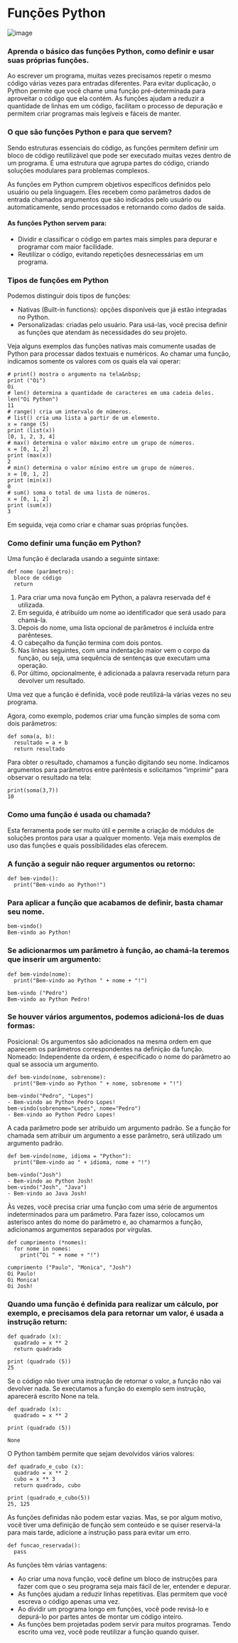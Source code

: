 # Funções Python

![image](https://github.com/marcioclay/Algoritmo-Logica/assets/48799029/80cab893-b4e5-4816-8df6-c5df225a0c9a)


### Aprenda o básico das funções Python, como definir e usar suas próprias funções.

Ao escrever um programa, muitas vezes precisamos repetir o mesmo código várias vezes para entradas diferentes. Para evitar duplicação, o Python permite que você chame uma função pré-determinada para aproveitar o código que ela contém. As funções ajudam a reduzir a quantidade de linhas em um código, facilitam o processo de depuração e permitem criar programas mais legíveis e fáceis de manter.


### O que são funções Python e para que servem?

Sendo estruturas essenciais do código, as funções permitem definir um bloco de código reutilizável que pode ser executado muitas vezes dentro de um programa. É uma estrutura que agrupa partes do código, criando soluções modulares para problemas complexos.

As funções em Python cumprem objetivos específicos definidos pelo usuário ou pela linguagem. Eles recebem como parâmetros dados de entrada chamados argumentos que são indicados pelo usuário ou automaticamente, sendo processados e retornando como dados de saída.

#### As funções Python servem para:

- Dividir e classificar o código em partes mais simples para depurar e programar com maior facilidade.
- Reutilizar o código, evitando repetições desnecessárias em um programa.

### Tipos de funções em Python 

Podemos distinguir dois tipos de funções:

- Nativas (Built-in functions): opções disponíveis que já estão integradas no Python.
- Personalizadas: criadas pelo usuário. Para usá-las, você precisa definir as funções que atendam às necessidades do seu projeto.
  
Veja alguns exemplos das funções nativas mais comumente usadas de Python para processar dados textuais e numéricos. Ao chamar uma função, indicamos somente os valores com os quais ela vai operar:

```
# print() mostra o argumento na tela&nbsp;
print ("Oi")
Oi
# len() determina a quantidade de caracteres em uma cadeia deles.
len("Oi Python")
11
# range() cria um intervalo de números.
# list() cria uma lista a partir de um elemento.
x = range (5)
print (list(x))
[0, 1, 2, 3, 4]
# max() determina o valor máximo entre um grupo de números.
x = [0, 1, 2]
print (max(x))
2
# min() determina o valor mínimo entre um grupo de números.
x = [0, 1, 2]
print (min(x))
0
# sum() soma o total de uma lista de números.
x = [0, 1, 2]
print (sum(x))
3
```

Em seguida, veja como criar e chamar suas próprias funções.

### Como definir uma função em Python?

Uma função é declarada usando a seguinte sintaxe:

```
def nome (parâmetro):
  bloco de código
  return
```

1. Para criar uma nova função em Python, a palavra reservada def é utilizada.
2. Em seguida, é atribuído um nome ao identificador que será usado para chamá-la.
3. Depois do nome, uma lista opcional de parâmetros é incluída entre parênteses.
4. O cabeçalho da função termina com dois pontos.
5. Nas linhas seguintes, com uma indentação maior vem o corpo da função, ou seja, uma sequência de sentenças que executam uma operação.
6. Por último, opcionalmente, é adicionada a palavra reservada return para devolver um resultado.

Uma vez que a função é definida, você pode reutilizá-la várias vezes no seu programa.

Agora, como exemplo, podemos criar uma função simples de soma com dois parâmetros:
```
def soma(a, b):
  resultado = a + b
  return resultado
```

Para obter o resultado, chamamos a função digitando seu nome. Indicamos argumentos para parâmetros entre parêntesis e solicitamos “imprimir” para observar o resultado na tela:

```
print(soma(3,7))
10
```
### Como uma função é usada ou chamada?

Esta ferramenta pode ser muito útil e permite a criação de módulos de soluções prontos para usar a qualquer momento. Veja mais exemplos de uso das funções e quais possibilidades elas oferecem.

### A função a seguir não requer argumentos ou retorno:

```	
def bem-vindo():
  print("Bem-vindo ao Python!")
```

### Para aplicar a função que acabamos de definir, basta chamar seu nome.

```	
bem-vindo()
Bem-vindo ao Python!
```
### Se adicionarmos um parâmetro à função, ao chamá-la teremos que inserir um argumento:

```
def bem-vindo(nome):
  print("Bem-vindo ao Python " + nome + "!")

bem-vindo ("Pedro")
Bem-vindo ao Python Pedro!
```
### Se houver vários argumentos, podemos adicioná-los de duas formas:

Posicional: Os argumentos são adicionados na mesma ordem em que aparecem os parâmetros correspondentes na definição da função.
Nomeado: Independente da ordem, é especificado o nome do parâmetro ao qual se associa um argumento.

```
def bem-vindo(nome, sobrenome):
  print("Bem-vindo ao Python " + nome, sobrenome + "!")

bem-vindo("Pedro", "Lopes")
- Bem-vindo ao Python Pedro Lopes!
bem-vindo(sobrenome="Lopes", nome="Pedro")
- Bem-vindo ao Python Pedro Lopes!
```
A cada parâmetro pode ser atribuído um argumento padrão. Se a função for chamada sem atribuir um argumento a esse parâmetro, será utilizado um argumento padrão.

```
def bem-vindo(nome, idioma = "Python"):
  print("Bem-vindo ao " + idioma, nome + "!")

bem-vindo("Josh")
- Bem-vindo ao Python Josh!
bem-vindo("Josh", "Java")
- Bem-vindo ao Java Josh!
```
Às vezes, você precisa criar uma função com uma série de argumentos indeterminados para um parâmetro. Para fazer isso, colocamos um asterisco antes do nome do parâmetro e, ao chamarmos a função, adicionamos argumentos separados por vírgulas.

```
def cumprimento (*nomes):
  for nome in nomes:
    print(“Oi " + nome + "!")

cumprimento ("Paulo", "Monica", "Josh")
Oi Paulo!
Oi Monica!
Oi Josh!
```

### Quando uma função é definida para realizar um cálculo, por exemplo, e precisamos dela para retornar um valor, é usada a instrução return:

```
def quadrado (x):
  quadrado = x ** 2
  return quadrado

print (quadrado (5))
25
```

Se o código não tiver uma instrução de retornar o valor, a função não vai devolver nada. Se executamos a função do exemplo sem instrução, aparecerá escrito None na tela.

```	
def quadrado (x):
  quadrado = x ** 2

print (quadrado (5))
  
None
```

O Python também permite que sejam devolvidos vários valores:

```
def quadrado_e_cubo (x):
  quadrado = x ** 2
  cubo = x ** 3
  return quadrado, cubo
  
print (quadrado_e_cubo(5))
25, 125
```

As funções definidas não podem estar vazias. Mas, se por algum motivo, você tiver uma definição de função sem conteúdo e se quiser reservá-la para mais tarde, adicione a instrução pass para evitar um erro.

```	
def funcao_reservada():
  pass
```

As funções têm várias vantagens:

- Ao criar uma nova função, você define um bloco de instruções para fazer com que o seu programa seja mais fácil de ler, entender e depurar.
- As funções ajudam a reduzir linhas repetitivas. Elas permitem que você escreva o código apenas uma vez.
- Ao dividir um programa longo em funções, você pode revisá-lo e depurá-lo por partes antes de montar um código inteiro.
- As funções bem projetadas podem servir para muitos programas. Tendo escrito uma vez, você pode reutilizar a função quando quiser.  













